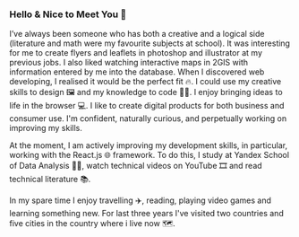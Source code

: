 ### Hello & Nice to Meet You 👋

I’ve always been someone who has both a creative and a logical side (literature and math were my favourite subjects at school). It was interesting for me to create flyers and leaflets in photoshop and illustrator at my previous jobs. I also liked watching interactive maps in 2GIS with information entered by me into the database. When I discovered web developing, I realised it would be the perfect fit 🔥. I could use my creative skills to design 🖼 and my knowledge to code 👩‍💻. I enjoy bringing ideas to life in the browser 💻. I like to create digital products for both business and consumer use. I'm confident, naturally curious, and perpetually working on improving my skills. 

At the moment, I am actively improving my development skills, in particular, working with the React.js 🌐 framework. To do this, I study at Yandex School of Data Analysis 👩‍🎓, watch technical videos on YouTube 🎞 and read technical literature 📚.

In my spare time I enjoy travelling ✈️, reading, playing video games and learning something new. For last three years I've visited two countries and five cities in the country where i live now 🗺.

<!--
**elena-sh-r/elena-sh-r** is a ✨ _special_ ✨ repository because its `README.md` (this file) appears on your GitHub profile.

- 🔭 I’m currently working on ...
- 🌱 I’m currently learning ...
- 👯 I’m looking to collaborate on ...
- 🤔 I’m looking for help with ...
- 💬 Ask me about ...
- 📫 How to reach me: ...
- 😄 Pronouns: ...
- ⚡ Fun fact: ...
-->
